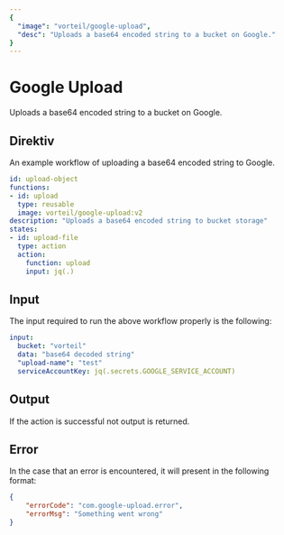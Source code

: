 ```yaml
---
{
  "image": "vorteil/google-upload",
  "desc": "Uploads a base64 encoded string to a bucket on Google."
}
---
```


# Google Upload

Uploads a base64 encoded string to a bucket on Google.

## Direktiv

An example workflow of uploading a base64 encoded string to Google.

```yaml
id: upload-object
functions:
- id: upload
  type: reusable
  image: vorteil/google-upload:v2
description: "Uploads a base64 encoded string to bucket storage"
states:
- id: upload-file
  type: action
  action:
    function: upload
    input: jq(.)
```

## Input

The input required to run the above workflow properly is the following:

```yaml
input:
  bucket: "vorteil"
  data: "base64 decoded string"
  "upload-name": "test"
  serviceAccountKey: jq(.secrets.GOOGLE_SERVICE_ACCOUNT)
```

## Output

If the action is successful not output is returned.

## Error

In the case that an error is encountered, it will present in the following format:

```json
{
    "errorCode": "com.google-upload.error",
    "errorMsg": "Something went wrong"
}
```